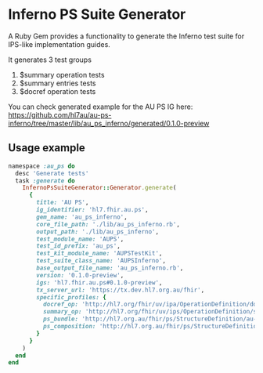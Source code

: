 # Inferno PS Suite Generator

A Ruby Gem provides a functionality to generate the Inferno test suite for IPS-like implementation guides.

It generates 3 test groups
1. $summary operation tests
2. $summary entries tests
3. $docref operation tests

You can check generated example for the AU PS IG here: https://github.com/hl7au/au-ps-inferno/tree/master/lib/au_ps_inferno/generated/0.1.0-preview

## Usage example

``` ruby
namespace :au_ps do
  desc 'Generate tests'
  task :generate do
    InfernoPsSuiteGenerator::Generator.generate(
      {
        title: 'AU PS',
        ig_identifier: 'hl7.fhir.au.ps',
        gem_name: 'au_ps_inferno',
        core_file_path: './lib/au_ps_inferno.rb',
        output_path: './lib/au_ps_inferno',
        test_module_name: 'AUPS',
        test_id_prefix: 'au_ps',
        test_kit_module_name: 'AUPSTestKit',
        test_suite_class_name: 'AUPSInferno',
        base_output_file_name: 'au_ps_inferno.rb',
        version: '0.1.0-preview',
        igs: 'hl7.fhir.au.ps#0.1.0-preview',
        tx_server_url: 'https://tx.dev.hl7.org.au/fhir',
        specific_profiles: {
          docref_op: 'http://hl7.org/fhir/uv/ipa/OperationDefinition/docref',
          summary_op: 'http://hl7.org/fhir/uv/ips/OperationDefinition/summary',
          ps_bundle: 'http://hl7.org.au/fhir/ps/StructureDefinition/au-ps-bundle',
          ps_composition: 'http://hl7.org.au/fhir/ps/StructureDefinition/au-ps-composition'
        }
      }
    )
  end
end
```

